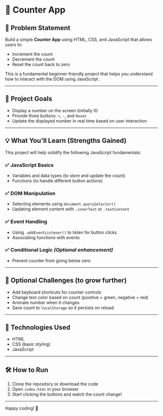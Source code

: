 # 🧮 Counter App

## 📌 Problem Statement

Build a simple **Counter App** using HTML, CSS, and JavaScript that allows users to:
- Increment the count
- Decrement the count
- Reset the count back to zero

This is a fundamental beginner-friendly project that helps you understand how to interact with the DOM using JavaScript.

---

## 🎯 Project Goals

- Display a number on the screen (initially 0)
- Provide three buttons: `+`, `-`, and `Reset`
- Update the displayed number in real time based on user interaction

---

## 💡 What You'll Learn (Strengths Gained)

This project will help solidify the following JavaScript fundamentals:

### ✅ JavaScript Basics
- Variables and data types (to store and update the count)
- Functions (to handle different button actions)

### ✅ DOM Manipulation
- Selecting elements using `document.querySelector()`
- Updating element content with `.innerText` or `.textContent`

### ✅ Event Handling
- Using `.addEventListener()` to listen for button clicks
- Associating functions with events

### ✅ Conditional Logic *(Optional enhancement)*
- Prevent counter from going below zero 

---

## 🚀 Optional Challenges (to grow further)
- Add keyboard shortcuts for counter controls
- Change text color based on count (positive = green, negative = red)
- Animate number when it changes
- Save count to `localStorage` so it persists on reload

---

## 📁 Technologies Used

- HTML
- CSS (basic styling)
- JavaScript 
---


## 🛠️ How to Run

1. Clone the repository or download the code
2. Open `index.html` in your browser
3. Start clicking the buttons and watch the count change!

---

Happy coding! 🎉

